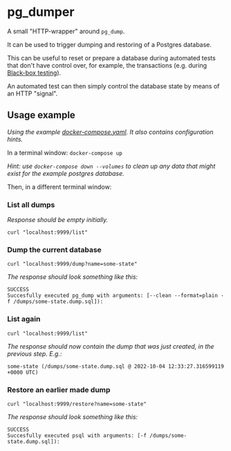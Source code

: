 # pg_dumper

A small "HTTP-wrapper" around `pg_dump`.

It can be used to trigger dumping and restoring of a Postgres database.

This can be useful to reset or prepare a database during automated tests that don't have control over, for example, 
the transactions (e.g. during [Black-box testing](https://en.wikipedia.org/wiki/Black-box_testing)).

An automated test can then simply control the database state by means of an HTTP "signal".

## Usage example

_Using the example [docker-compose.yaml](docker-compose.yaml). It also contains configuration hints._

In a terminal window: `docker-compose up`

_Hint: use `docker-compose down --volumes` to clean up any data that might exist for the example postgres database._

Then, in a different terminal window:

### List all dumps

_Response should be empty initially._

`curl "localhost:9999/list"`

### Dump the current database

`curl "localhost:9999/dump?name=some-state"`

_The response should look something like this:_

```
SUCCESS
Succesfully executed pg_dump with arguments: [--clean --format=plain -f /dumps/some-state.dump.sql]):
```

### List again

`curl "localhost:9999/list"`

_The response should now contain the dump that was just created, in the previous step. E.g.:_

```
some-state (/dumps/some-state.dump.sql @ 2022-10-04 12:33:27.316599119 +0000 UTC)
```

### Restore an earlier made dump

`curl "localhost:9999/restore?name=some-state"`

_The response should look something like this:_

```
SUCCESS
Succesfully executed psql with arguments: [-f /dumps/some-state.dump.sql]):
```
